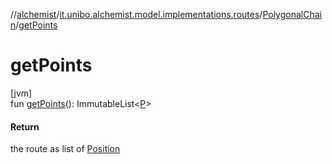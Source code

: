 //[alchemist](../../../index.md)/[it.unibo.alchemist.model.implementations.routes](../index.md)/[PolygonalChain](index.md)/[getPoints](get-points.md)

# getPoints

[jvm]\
fun [getPoints](get-points.md)(): ImmutableList<[P](../../it.unibo.alchemist/-supported-incarnations/get.md)>

#### Return

the route as list of [Position](../../it.unibo.alchemist.model.interfaces/-position/index.md)
